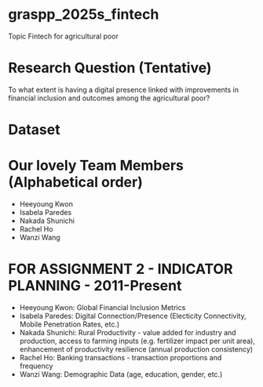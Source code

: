 # graspp_2025s_fintech
Topic
Fintech for agricultural poor

# Research Question (Tentative)
To what extent is having a digital presence linked with improvements in financial inclusion and outcomes among the agricultural poor?

# Dataset


# Our lovely Team Members (Alphabetical order)
- Heeyoung Kwon  
- Isabela Paredes  
- Nakada Shunichi  
- Rachel Ho  
- Wanzi Wang  

# FOR ASSIGNMENT 2 - INDICATOR PLANNING - 2011-Present
* Heeyoung Kwon: Global Financial Inclusion Metrics
* Isabela Paredes: Digital Connection/Presence (Electicity Connectivity, Mobile Penetration Rates, etc.)
* Nakada Shunichi: Rural Productivity - value added for industry and production, access to farming inputs (e.g. fertilizer impact per unit area), enhancement of productivity resilience (annual production consistency)
* Rachel Ho: Banking transactions - transaction proportions and frequency
* Wanzi Wang: Demographic Data (age, education, gender, etc.)